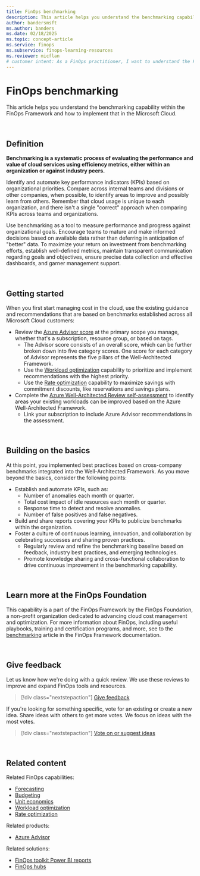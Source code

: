 ```yaml
---
title: FinOps benchmarking
description: This article helps you understand the benchmarking capability within the FinOps Framework and how to implement that in the Microsoft Cloud.
author: bandersmsft
ms.author: banders
ms.date: 02/18/2025
ms.topic: concept-article
ms.service: finops
ms.subservice: finops-learning-resources
ms.reviewer: micflan
# customer intent: As a FinOps practitioner, I want to understand the FinOps practice operations capability so that I can implement it in the Microsoft Cloud.
---
```


<!-- markdownlint-disable-next-line MD025 -->
# FinOps benchmarking

This article helps you understand the benchmarking capability within the FinOps Framework and how to implement that in the Microsoft Cloud.

<br>

## Definition

**Benchmarking is a systematic process of evaluating the performance and value of cloud services using efficiency metrics, either within an organization or against industry peers.**

Identify and automate key performance indicators (KPIs) based on organizational priorities. Compare across internal teams and divisions or other companies, when possible, to identify areas to improve and possibly learn from others. Remember that cloud usage is unique to each organization, and there isn't a single "correct" approach when comparing KPIs across teams and organizations.

Use benchmarking as a tool to measure performance and progress against organizational goals. Encourage teams to mature and make informed decisions based on available data rather than deferring in anticipation of "better" data. To maximize your return on investment from benchmarking efforts, establish well-defined metrics, maintain transparent communication regarding goals and objectives, ensure precise data collection and effective dashboards, and garner management support.

<br>

## Getting started

When you first start managing cost in the cloud, use the existing guidance and recommendations that are based on benchmarks established across all Microsoft Cloud customers:

- Review the [Azure Advisor score](/azure/advisor/azure-advisor-score) at the primary scope you manage, whether that's a subscription, resource group, or based on tags.
  - The Advisor score consists of an overall score, which can be further broken down into five category scores. One score for each category of Advisor represents the five pillars of the Well-Architected Framework.
  - Use the [Workload optimization](../optimize/workloads.md) capability to prioritize and implement recommendations with the highest priority.
  - Use the [Rate optimization](../optimize/rates.md) capability to maximize savings with commitment discounts, like reservations and savings plans.
- Complete the [Azure Well-Architected Review self-assessment](/azure/well-architected/cross-cutting-guides/implementing-recommendations) to identify areas your existing workloads can be improved based on the Azure Well-Architected Framework.
  - Link your subscription to include Azure Advisor recommendations in the assessment.

<br>

## Building on the basics

At this point, you implemented best practices based on cross-company benchmarks integrated into the Well-Architected Framework. As you move beyond the basics, consider the following points:

- Establish and automate KPIs, such as:
  - Number of anomalies each month or quarter.
  - Total cost impact of idle resources each month or quarter.
  - Response time to detect and resolve anomalies.
  - Number of false positives and false negatives.
- Build and share reports covering your KPIs to publicize benchmarks within the organization.
- Foster a culture of continuous learning, innovation, and collaboration by celebrating successes and sharing proven practices.
  - Regularly review and refine the benchmarking baseline based on feedback, industry best practices, and emerging technologies.
  - Promote knowledge sharing and cross-functional collaboration to drive continuous improvement in the benchmarking capability.

<br>

## Learn more at the FinOps Foundation

This capability is a part of the FinOps Framework by the FinOps Foundation, a non-profit organization dedicated to advancing cloud cost management and optimization. For more information about FinOps, including useful playbooks, training and certification programs, and more, see to the [benchmarking](https://www.finops.org/framework/capabilities/benchmarking) article in the FinOps Framework documentation.

<br>

## Give feedback

Let us know how we're doing with a quick review. We use these reviews to improve and expand FinOps tools and resources.

> [!div class="nextstepaction"]
> [Give feedback](https://portal.azure.com/#view/HubsExtension/InProductFeedbackBlade/extensionName/FinOpsToolkit/cesQuestion/How%20easy%20or%20hard%20is%20it%20to%20use%20FinOps%20toolkit%20tools%20and%20resources%3F/cvaQuestion/How%20valuable%20is%20the%20FinOps%20toolkit%3F/surveyId/FTK0.8/bladeName/Guide.Framework/featureName/Capabilities.Quantify.Benchmarking)

If you're looking for something specific, vote for an existing or create a new idea. Share ideas with others to get more votes. We focus on ideas with the most votes.

> [!div class="nextstepaction"]
> [Vote on or suggest ideas](https://github.com/microsoft/finops-toolkit/issues?q=is%3Aissue+is%3Aopen+sort%3Areactions-%252B1-desc)

<br>

## Related content

Related FinOps capabilities:

- [Forecasting](./forecasting.md)
- [Budgeting](./budgeting.md)
- [Unit economics](./unit-economics.md)
- [Workload optimization](../optimize/workloads.md)
- [Rate optimization](../optimize/rates.md)

Related products:

- [Azure Advisor](/azure/advisor/)

Related solutions:

- [FinOps toolkit Power BI reports](../../toolkit/power-bi/reports.md)
- [FinOps hubs](../../toolkit/hubs/finops-hubs-overview.md)

<br>
